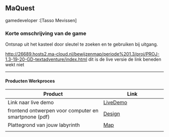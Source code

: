 ## MaQuest
gamedeveloper :[Tasso Mevissen]

### Korte omschrijving van de game
Ontsnap uit het kasteel door sleutel te zoeken en te gebruiken bij uitgang.

http://26689.hosts2.ma-cloud.nl/bewijzenmap/periode%201.3/proj/PROJ-1.3-19-20-GD-textadventure/index.html dit is de live versie de link beneden wekt niet

---
#### Producten Werkproces
| Product  | Link |
| ------ |  ------ |
| Link naar live demo| [LiveDemo]
| frontend ontwerpen voor computer en smartpnone (pdf) | [Design]
| Plattegrond van jouw labyrinth            | [Map]
|<img width=500/>|<img width=300/>|


   [LiveDemo]: <http://26689.hosts2.ma-cloud.nl/bewijzenmap/periode%201.3/proj/PROJ-1.3-19-20-GD-textadventure/index.html/>
   [Design]: <docs/design.png>
   [Map]:<docs/map.png>
